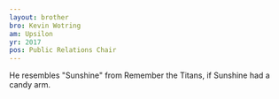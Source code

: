 ```yaml
---
layout: brother
bro: Kevin Wotring
am: Upsilon
yr: 2017
pos: Public Relations Chair
---
```

He resembles "Sunshine" from Remember the Titans, if Sunshine had a candy arm.